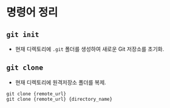 # 명령어 정리

## `git init`
- 현재 디렉토리에 `.git` 폴더를 생성하여 새로운 Git 저장소를 초기화.

## `git clone`
- 현재 디렉토리에 원격저장소 폴더를 복제.

```
git clone {remote_url}
git clone {remote_url} {directory_name}
```
